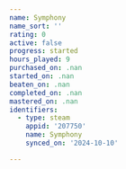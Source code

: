 ```yaml
---
name: Symphony
name_sort: ''
rating: 0
active: false
progress: started
hours_played: 9
purchased_on: .nan
started_on: .nan
beaten_on: .nan
completed_on: .nan
mastered_on: .nan
identifiers:
  - type: steam
    appid: '207750'
    name: Symphony
    synced_on: '2024-10-10'

---
```

